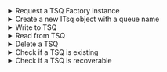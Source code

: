 <details><summary>Request a TSQ Factory instance</summary>

The following snippet shows the code that is required to request a TSQ Factory instance in a Galasa test:

```
@CicsRegion()
public ICicsRegion cicsRegion;
public ITsqFactory tsqFactory; 

...

this.tsqFactory = cicsRegion.getTsqFactory();

```

</details>

<details><summary>Create a new ITsq object with a queue name</summary>

The following snippets show the code required to create a new ITsq object. 

In this case, the test will create an ITsq object with queue named GALASAR. The TSQ created using this object will be a recoverable queue.  

```
public ITsq tsqRecoverable;

...

// Create ITsq object for recoverable TSQ
String queueName = "GALASAR";
boolean isRecoverable = true;
tsqRecoverable = this.tsqFactoryA.createQueue(queueName, isRecoverable);

```

In this case, the test will create an ITsq object with queue named GALASAN. The TSQ created using this object will be a non-recoverable queue. 

```
public ITsq tsqNonRecoverable;

...

// Create ITsq object for non-recoverable TSQ
String queueName = "GALASAN";
boolean isRecoverable = false;
tsqNonRecoverable = this.tsqFactoryA.createQueue(queueName, isRecoverable);

```
Note: If TSQ is already existing then the recoverable status will not change. 

</details>

<details><summary>Write to TSQ</summary>

The following snippet shows the code required to write data to a TSQ. 

In this case, the test will write the data contained in the variable named writeMessage to the TSQ named GALASAN:

```
// Note: Here ITsq object - tsqNonRecoverable is created with queueName = "GALASAN"

String writeMessage = "Write this message to TSQ named GALASAN.";
tsqNonRecoverable.writeQueue(writeMessage);

```

</details>

<details><summary>Read from TSQ</summary>

The following snippet shows the code required to read data from a TSQ. 

In this case, the test will read a message into the variable named readMessage, from the TSQ named GALASAN based on the item number passed :

```
// Note: Here ITsq object - tsqNonRecoverable is created with queueName = "GALASAN"
int itemNumber = 1;
String readMessage =tsqNonRecoverable.readQueue(itemNumber);

```

In this case, the test will read the next message from the TSQ named GALASAN.  Here the variable - readMessage2 will have item number 2 and variable - readMessage3 will have item number 3  :

```
String readMessage2 = tsqNonRecoverable.readQueueNext();
String readMessage3 = tsqNonRecoverable.readQueueNext();

```
</details>

<details><summary>Delete a TSQ</summary>

The following snippet shows the code required to delete a non-recoverable TSQ. 

In this case, the test will delete the TSQ named GALASAN:

```
// Note: Here ITsq object - tsqNonRecoverable is created with queueName = "GALASAN"
tsqNonRecoverable.deleteQueue();

```
</details>

<details><summary>Check if a TSQ is existing</summary>

The following snippet shows the code required to check the existence of a TSQ. 

In this case, the test will check the existence of the TSQ named GALASAN. The variable - response will be true if the TSQ is existing else it will be false:

```
// Note: Here ITsq object - tsqNonRecoverable is created with queueName = "GALASAN"
boolean response = tsqNonRecoverable.exists();

```
</details>


<details><summary>Check if a TSQ is recoverable</summary>

The following snippet shows the code required to check if a TSQ is recoverable. 

In this case, the test will check the TSQ named GALASAN if it is recoverable or not. The variable - response will be true if the TSQ is recoverable else it will be false:

```
// Note: Here ITsq object - tsqNonRecoverable is created with queueName = "GALASAN"
boolean response = tsqNonRecoverable.isRecoverable();

```
</details>